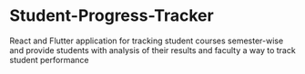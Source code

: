 # Student-Progress-Tracker
React and Flutter application for tracking student courses semester-wise and provide students with analysis of their results and faculty a way to track student performance
